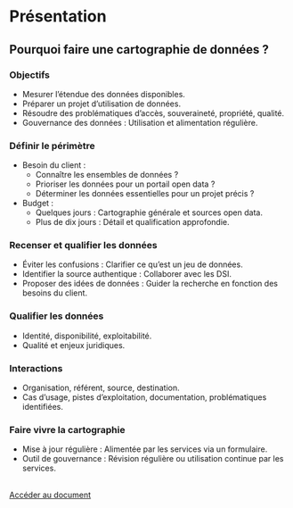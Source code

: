# Présentation

## Pourquoi faire une cartographie de données ?

### Objectifs

- Mesurer l’étendue des données disponibles.
- Préparer un projet d’utilisation de données.
- Résoudre des problématiques d’accès, souveraineté, propriété, qualité.
- Gouvernance des données : Utilisation et alimentation régulière.

### Définir le périmètre

- Besoin du client : 
  - Connaître les ensembles de données ?
  - Prioriser les données pour un portail open data ?
  - Déterminer les données essentielles pour un projet précis ?
- Budget : 
  - Quelques jours : Cartographie générale et sources open data.
  - Plus de dix jours : Détail et qualification approfondie.

### Recenser et qualifier les données

- Éviter les confusions : Clarifier ce qu’est un jeu de données.
- Identifier la source authentique : Collaborer avec les DSI.
- Proposer des idées de données : Guider la recherche en fonction des besoins du client.

### Qualifier les données

- Identité, disponibilité, exploitabilité.
- Qualité et enjeux juridiques.

### Interactions

- Organisation, référent, source, destination.
- Cas d’usage, pistes d’exploitation, documentation, problématiques identifiées.

### Faire vivre la cartographie

- Mise à jour régulière : Alimentée par les services via un formulaire.
- Outil de gouvernance : Révision régulière ou utilisation continue par les services.

</br>  
<a href="https://docs.google.com/document/d/1dpUXTPBpxHhvRsDGHnolEkOka3WIPTWkbKTcJe5l2sE/edit?usp=sharing" class="customButton">Accéder au document</a>
